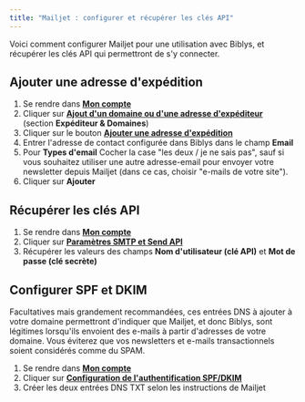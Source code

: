 ```yaml
---
title: "Mailjet : configurer et récupérer les clés API"
---
```


Voici comment configurer Mailjet pour une utilisation avec Biblys, et récupérer les clés API qui permettront de s'y connecter.

## Ajouter une adresse d'expédition

1.  Se rendre dans [**Mon compte**](https://app.mailjet.com/account)
2.  Cliquer sur **[Ajout d'un domaine ou d'une adresse d'expéditeur](https://app.mailjet.com/account/sender)** (section **Expéditeur & Domaines**)
3.  Cliquer sur le bouton [**Ajouter une adresse d'expédition**](https://app.mailjet.com/account/sender/add)
4.  Entrer l'adresse de contact configurée dans Biblys dans le champ **Email**
5.  Pour **Types d'email** Cocher la case "les deux / je ne sais pas", sauf si vous souhaitez utiliser une autre adresse-email pour envoyer votre newsletter depuis Mailjet (dans ce cas, choisir "e-mails de votre site").
6.  Cliquer sur **Ajouter**

## Récupérer les clés API

1.  Se rendre dans [**Mon compte**](https://app.mailjet.com/account)
2.  Cliquer sur [**Paramètres SMTP et Send API**](https://app.mailjet.com/account/setup)
3.  Récupérer les valeurs des champs **Nom d'utilisateur (clé API)** et **Mot de passe (clé secrète)**

## Configurer SPF et DKIM

Facultatives mais grandement recommandées, ces entrées DNS à ajouter à votre domaine permettront d'indiquer que Mailjet, et donc Biblys, sont légitimes lorsqu'ils envoient des e-mails à partir d'adresses de votre domaine. Vous éviterez que vos newsletters et e-mails transactionnels soient considérés comme du SPAM.

1.  Se rendre dans [**Mon compte**](https://app.mailjet.com/account)
2.  Cliquer sur [**Configuration de l'authentification SPF/DKIM**](https://app.mailjet.com/account/domain)
3.  Créer les deux entrées DNS TXT selon les instructions de Mailjet
